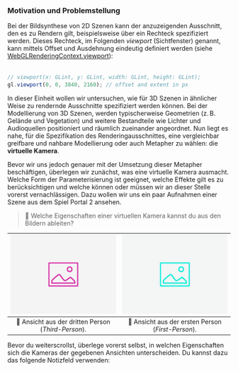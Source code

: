 

### Motivation und Problemstellung

Bei der Bildsynthese von 2D Szenen kann der anzuzeigenden Ausschnitt, den es zu Rendern gilt, beispielsweise über ein Rechteck spezifiziert werden.
Dieses Rechteck, im Folgenden *viewport* (Sichtfenster) genannt, kann mittels Offset und Ausdehnung eindeutig definiert werden (siehe [WebGLRenderingContext.viewport](https://developer.mozilla.org/en-US/docs/Web/API/WebGLRenderingContext/viewport)):

``` typescript

// viewport(x: GLint, y: GLint, width: GLint, height: GLint);
gl.viewport(0, 0, 3840, 2160); // offset and extent in px

```

In dieser Einheit wollen wir untersuchen, wie für 3D Szenen in ähnlicher Weise zu rendernde Ausschnitte spezifiziert werden können.
Bei der Modellierung von 3D Szenen, werden typischerweise Geometrien (z.&thinsp;B. Gelände und Vegetation) und weitere Bestandteile wie Lichter und Audioquellen positioniert und räumlich zueinander angeordnet.
Nun liegt es nahe, für die Spezifikation des Renderingausschnittes, eine vergleichbar greifbare und nahbare Modellierung oder auch Metapher zu wählen: die **virtuelle Kamera**.

Bevor wir uns jedoch genauer mit der Umsetzung dieser Metapher beschäftigen, überlegen wir zunächst, was eine virtuelle Kamera ausmacht.
Welche Form der Parameterisierung ist geeignet, welche Effekte gilt es zu berücksichtigen und welche können oder müssen wir an dieser Stelle vorerst vernachlässigen.
Dazu wollen wir uns ein paar Aufnahmen einer Szene aus dem Spiel Portal 2 ansehen. 

> :brain: Welche Eigenschaften einer virtuellen Kamera kannst du aus den Bildern ableiten?


| ![third-person](../ph-primary.png?as=webp) | ![first-person](../ph-secondary.png?as=webp) |
| :--------------: | :--------------: |
| :jigsaw: Ansicht aus der dritten Person (*Third-Person*). | :jigsaw: Ansicht aus der ersten Person (*First-Person*). |

Bevor du weiterscrollst,  überlege vorerst selbst, in welchen Eigenschaften sich die Kameras der gegebenen Ansichten unterscheiden. Du kannst dazu das folgende Notizfeld verwenden:
